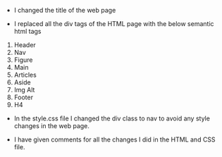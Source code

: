 - I changed the title of the web page


- I replaced all the div tags of the HTML page with the below semantic html tags

1.    Header
2.    Nav
3.    Figure
4.    Main
5.    Articles
6.    Aside
7.    Img Alt
8.    Footer
9.    H4

- In the style.css file I changed the div class to nav to avoid any style changes in the web page.

- I have given comments for all the changes I did in the HTML and CSS file.
